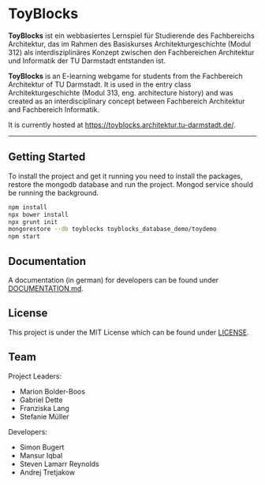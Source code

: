 # ToyBlocks

**ToyBlocks** ist ein webbasiertes Lernspiel für Studierende des Fachbereichs Architektur, das im Rahmen des Basiskurses Architekturgeschichte (Modul 312) als interdisziplinäres Konzept zwischen den Fachbereichen Architektur und Informatik der TU Darmstadt entstanden ist.

**ToyBlocks** is an E-learning webgame for students from the Fachbereich Architektur of TU Darmstadt. It is used in the entry class Architekturgeschichte (Modul 313, eng. architecture history) and was created as an interdisciplinary concept between Fachbereich Architektur and Fachbereich Informatik.

It is currently hosted at <https://toyblocks.architektur.tu-darmstadt.de/>.

---

## Getting Started

To install the project and get it running you need to install the packages, restore the mongodb database and run the project. Mongod service should be running the background.

```bash
npm install
npx bower install
npx grunt init 
mongorestore --db toyblocks toyblocks_database_demo/toydemo
npm start
```

## Documentation

A documentation (in german) for developers can be found under [DOCUMENTATION.md](https://github.com/toyblocks/toyblocks/blob/master/DOCUMENTATION.md).

## License

This project is under the MIT License which can be found under [LICENSE](https://github.com/toyblocks/toyblocks/blob/master/LICENSE).

## Team

Project Leaders:

* Marion Bolder-Boos
* Gabriel Dette
* Franziska Lang
* Stefanie Müller

Developers:

* Simon Bugert
* Mansur Iqbal
* Steven Lamarr Reynolds
* Andrej Tretjakow
